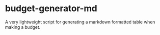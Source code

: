 # budget-generator-md
A very lightweight script for generating a markdown formatted table when making a budget.
